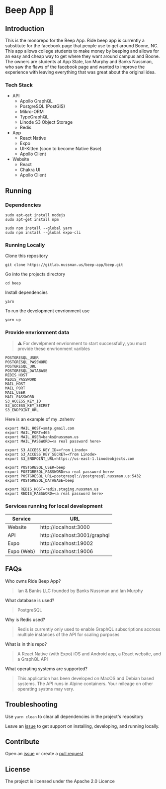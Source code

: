 # Beep App 🚖

## Introduction

This is the monorepo for the Beep App. Ride beep app is currently a substitute for the facebook page that people use to get around Boone, NC. This app allows college students to make money by beeping and allows for an easy and cheap way to get where they want around campus and Boone. The owners are students at App State, Ian Murphy and Banks Nussman, who saw the flaws of the facebook page and wanted to improve the experience with leaving everything that was great about the original idea.

### Tech Stack
- API
  - Apollo GraphQL
  - PostgreSQL (PostGIS)
  - Mikro-ORM
  - TypeGraphQL
  - Linode S3 Object Storage
  - Redis
- App
  - React Native
  - Expo
  - UI-Kitten (soon to become Native Base)
  - Apollo Client
- Website
  - React
  - Chakra UI
  - Apollo Client

## Running

### Dependencies

```
sudo apt-get install nodejs
sudo apt-get install npm
```

```
sudo npm install --global yarn
sudo npm install --global expo-cli
```

### Running Locally

Clone this repository
```
git clone https://gitlab.nussman.us/beep-app/beep.git
```
Go into the projects directory
```
cd beep
```

Install dependencies
```
yarn
```

To run the development envrionment use
```
yarn up
```

### Provide envrionment data

> ⚠️ For develpment envrionment to start successfully, you must provide these envrionment varibles

```
POSTGRESQL_USER
POSTGRESQL_PASSWORD
POSTGRESQL_URL
POSTGRESQL_DATABASE
REDIS_HOST
REDIS_PASSWORD
MAIL_HOST
MAIL_PORT
MAIL_USER
MAIL_PASSWORD
S3_ACCESS_KEY_ID
S3_ACCESS_KEY_SECRET
S3_ENDPOINT_URL
```

Here is an example of my .zshenv

```shell
export MAIL_HOST=smtp.gmail.com
export MAIL_PORT=465
export MAIL_USER=banks@nussman.us
export MAIL_PASSWORD=<a real password here>

export S3_ACCESS_KEY_ID=<from Linode>
export S3_ACCESS_KEY_SECRET=<from Linode>
export S3_ENDPOINT_URL=https://us-east-1.linodeobjects.com

export POSTGRESQL_USER=beep
export POSTGRESQL_PASSWORD=<a real password here>
export POSTGRESQL_URL=postgresql://postgresql.nussman.us:5432
export POSTGRESQL_DATABASE=beep

export REDIS_HOST=redis.staging.nussman.us
export REDIS_PASSWORD=<a real password here>
```

### Services running for local development
| Service    | URL                           |
|------------|-------------------------------|
| Website    | http://localhost:3000         |
| API        | http://localhost:3001/graphql |
| Expo       | http://localhost:19002        |
| Expo (Web) | http://localhost:19006        |

## FAQs

Who owns Ride Beep App?
> Ian & Banks LLC founded by Banks Nussman and Ian Murphy

What database is used?
> PostgreSQL

Why is Redis used?
> Redis is currently only used to enable GraphQL subscriptions accross multiple instances of the API for scaling purposes

What is in this repo?
> A React Native (with Expo) iOS and Android app, a React website, and a GraphQL API

What operating systems are supported?
> This application has been developed on MacOS and Debian based systems. The API runs in Alpine containers. Your mileage on other operating systms may very. 

## Troubleshooting

Use `yarn clean` to clear all dependencies in the project's repository

Leave an [issue](https://gitlab.nussman.us/beep-app/beep/-/issues) to get support on installing, developing, and running locally.

## Contribute

Open an [issue](https://gitlab.nussman.us/beep-app/beep/-/issues) or create a [pull request](https://gitlab.nussman.us/beep-app/beep/-/merge_requests/new)

## License

The project is licensed under the Apache 2.0 Licence 


